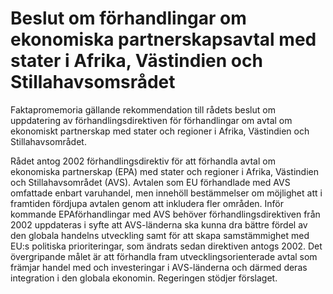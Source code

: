 # Beslut om förhandlingar om ekonomiska partnerskapsavtal med stater i Afrika, Västindien och Stillahavsomsrådet

Faktapromemoria gällande rekommendation till rådets beslut om uppdatering av förhandlingsdirektiven för förhandlingar om avtal om ekonomiskt partnerskap med stater och regioner i Afrika, Västindien och Stillahavsområdet.

Rådet antog 2002 förhandlingsdirektiv för att förhandla avtal om ekonomiska partnerskap (EPA) med stater och regioner i Afrika, Västindien och Stillahavsområdet (AVS). Avtalen som EU förhandlade med AVS omfattade enbart varuhandel, men innehöll bestämmelser om möjlighet att i framtiden fördjupa avtalen genom att inkludera fler områden. Inför kommande EPAförhandlingar med AVS behöver förhandlingsdirektiven från 2002 uppdateras i syfte att AVS-länderna ska kunna dra bättre fördel av den globala handelns utveckling samt för att skapa samstämmighet med EU:s politiska prioriteringar, som ändrats sedan direktiven antogs 2002. Det övergripande målet är att förhandla fram utvecklingsorienterade avtal som främjar handel med och investeringar i AVS-länderna och därmed deras integration i den globala ekonomin. Regeringen stödjer förslaget.

